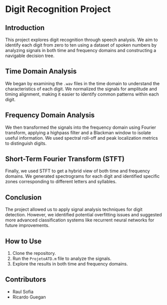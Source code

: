 # Digit Recognition Project

## Introduction
This project explores digit recognition through speech analysis. We aim to identify each digit from zero to ten using a dataset of spoken numbers by analyzing signals in both time and frequency domains and constructing a navigable decision tree.

## Time Domain Analysis
We began by examining the `.wav` files in the time domain to understand the characteristics of each digit. We normalized the signals for amplitude and timing alignment, making it easier to identify common patterns within each digit.

## Frequency Domain Analysis
We then transformed the signals into the frequency domain using Fourier transform, applying a highpass filter and a Blackman window to isolate useful information. We used spectral roll-off and peak localization metrics to distinguish digits.

## Short-Term Fourier Transform (STFT)
Finally, we used STFT to get a hybrid view of both time and frequency domains. We generated spectrograms for each digit and identified specific zones corresponding to different letters and syllables.

## Conclusion
The project allowed us to apply signal analysis techniques for digit detection. However, we identified potential overfitting issues and suggested more advanced classification systems like recurrent neural networks for future improvements.

## How to Use
1. Clone the repository.
2. Run the `ProjetoATD.m` file to analyze the signals.
3. Explore the results in both time and frequency domains.

## Contributors
- Raul Sofia
- Ricardo Guegan
